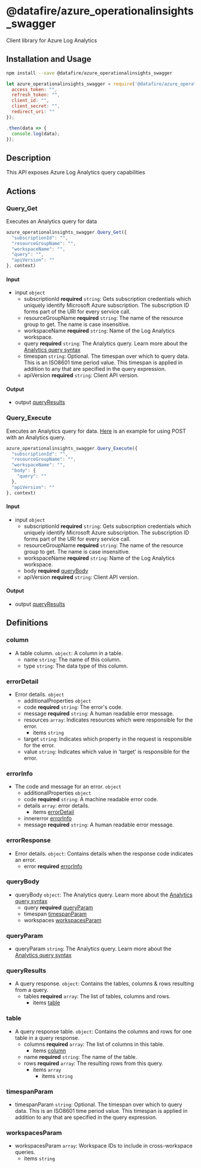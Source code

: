 # @datafire/azure_operationalinsights_swagger

Client library for Azure Log Analytics

## Installation and Usage
```bash
npm install --save @datafire/azure_operationalinsights_swagger
```
```js
let azure_operationalinsights_swagger = require('@datafire/azure_operationalinsights_swagger').create({
  access_token: "",
  refresh_token: "",
  client_id: "",
  client_secret: "",
  redirect_uri: ""
});

.then(data => {
  console.log(data);
});
```

## Description

This API exposes Azure Log Analytics query capabilities

## Actions

### Query_Get
Executes an Analytics query for data


```js
azure_operationalinsights_swagger.Query_Get({
  "subscriptionId": "",
  "resourceGroupName": "",
  "workspaceName": "",
  "query": "",
  "apiVersion": ""
}, context)
```

#### Input
* input `object`
  * subscriptionId **required** `string`: Gets subscription credentials which uniquely identify Microsoft Azure subscription. The subscription ID forms part of the URI for every service call.
  * resourceGroupName **required** `string`: The name of the resource group to get. The name is case insensitive.
  * workspaceName **required** `string`: Name of the Log Analytics workspace.
  * query **required** `string`: The Analytics query. Learn more about the [Analytics query syntax](https://azure.microsoft.com/documentation/articles/app-insights-analytics-reference/)
  * timespan `string`: Optional. The timespan over which to query data. This is an ISO8601 time period value.  This timespan is applied in addition to any that are specified in the query expression.
  * apiVersion **required** `string`: Client API version.

#### Output
* output [queryResults](#queryresults)

### Query_Execute
Executes an Analytics query for data. [Here](https://dev.loganalytics.io/documentation/Using-the-API) is an example for using POST with an Analytics query.


```js
azure_operationalinsights_swagger.Query_Execute({
  "subscriptionId": "",
  "resourceGroupName": "",
  "workspaceName": "",
  "body": {
    "query": ""
  },
  "apiVersion": ""
}, context)
```

#### Input
* input `object`
  * subscriptionId **required** `string`: Gets subscription credentials which uniquely identify Microsoft Azure subscription. The subscription ID forms part of the URI for every service call.
  * resourceGroupName **required** `string`: The name of the resource group to get. The name is case insensitive.
  * workspaceName **required** `string`: Name of the Log Analytics workspace.
  * body **required** [queryBody](#querybody)
  * apiVersion **required** `string`: Client API version.

#### Output
* output [queryResults](#queryresults)



## Definitions

### column
* A table column. `object`: A column in a table.
  * name `string`: The name of this column.
  * type `string`: The data type of this column.

### errorDetail
* Error details. `object`
  * additionalProperties `object`
  * code **required** `string`: The error's code.
  * message **required** `string`: A human readable error message.
  * resources `array`: Indicates resources which were responsible for the error.
    * items `string`
  * target `string`: Indicates which property in the request is responsible for the error.
  * value `string`: Indicates which value in 'target' is responsible for the error.

### errorInfo
* The code and message for an error. `object`
  * additionalProperties `object`
  * code **required** `string`: A machine readable error code.
  * details `array`: error details.
    * items [errorDetail](#errordetail)
  * innererror [errorInfo](#errorinfo)
  * message **required** `string`: A human readable error message.

### errorResponse
* Error details. `object`: Contains details when the response code indicates an error.
  * error **required** [errorInfo](#errorinfo)

### queryBody
* queryBody `object`: The Analytics query. Learn more about the [Analytics query syntax](https://azure.microsoft.com/documentation/articles/app-insights-analytics-reference/)
  * query **required** [queryParam](#queryparam)
  * timespan [timespanParam](#timespanparam)
  * workspaces [workspacesParam](#workspacesparam)

### queryParam
* queryParam `string`: The Analytics query. Learn more about the [Analytics query syntax](https://azure.microsoft.com/documentation/articles/app-insights-analytics-reference/)

### queryResults
* A query response. `object`: Contains the tables, columns & rows resulting from a query.
  * tables **required** `array`: The list of tables, columns and rows.
    * items [table](#table)

### table
* A query response table. `object`: Contains the columns and rows for one table in a query response.
  * columns **required** `array`: The list of columns in this table.
    * items [column](#column)
  * name **required** `string`: The name of the table.
  * rows **required** `array`: The resulting rows from this query.
    * items `array`
      * items `string`

### timespanParam
* timespanParam `string`: Optional. The timespan over which to query data. This is an ISO8601 time period value.  This timespan is applied in addition to any that are specified in the query expression.

### workspacesParam
* workspacesParam `array`: Workspace IDs to include in cross-workspace queries.
  * items `string`


